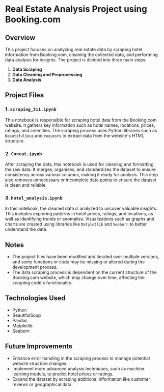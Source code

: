 # Real Estate Analysis Project using Booking.com

## Overview

This project focuses on analyzing real estate data by scraping hotel information from Booking.com, cleaning the collected data, and performing data analysis for insights. The project is divided into three main steps:

1. **Data Scraping**
2. **Data Cleaning and Preprocessing**
3. **Data Analysis**

## Project Files

### 1. `scraping_311.ipynb`
This notebook is responsible for scraping hotel data from the Booking.com website. It gathers key information such as hotel names, locations, prices, ratings, and amenities. The scraping process uses Python libraries such as `BeautifulSoup` and `requests` to extract data from the website's HTML structure.

### 2. `Concat.ipynb`
After scraping the data, this notebook is used for cleaning and formatting the raw data. It merges, organizes, and standardizes the dataset to ensure consistency across various columns, making it ready for analysis. This step also removes unnecessary or incomplete data points to ensure the dataset is clean and reliable.

### 3. `hotel_analysis.ipynb`
In this notebook, the cleaned data is analyzed to uncover valuable insights. This includes exploring patterns in hotel prices, ratings, and locations, as well as identifying trends or anomalies. Visualizations such as graphs and charts are created using libraries like `Matplotlib` and `Seaborn` to better understand the data.

## Notes

- The project files have been modified and iterated over multiple versions, and some functions or code may be missing or altered during the development process.
- The data scraping process is dependent on the current structure of the Booking.com website, which may change over time, affecting the scraping code's functionality.

## Technologies Used

- Python
- BeautifulSoup
- Pandas
- Matplotlib
- Seaborn

## Future Improvements

- Enhance error handling in the scraping process to manage potential website structure changes.
- Implement more advanced analysis techniques, such as machine learning models, to predict hotel prices or ratings.
- Expand the dataset by scraping additional information like customer reviews or geographical data.
